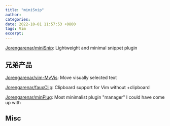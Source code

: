 ```yaml
---
title: "miniSnip"
author: 
categories: 
date: 2022-10-01 11:57:53 +0800
tags: Vim
excerpt: 
---
```




[Jorengarenar/miniSnip](https://github.com/Jorengarenar/miniSnip): Lightweight and minimal snippet plugin




## 兄弟产品

[Jorengarenar/vim-MvVis](https://github.com/Jorengarenar/vim-MvVis): Move visually selected text

[Jorengarenar/fauxClip](https://github.com/Jorengarenar/fauxClip): Clipboard support for Vim without +clipboard


[Jorengarenar/minPlug](https://github.com/Jorengarenar/minPlug): Most minimalist plugin "manager" I could have come up with



## Misc





